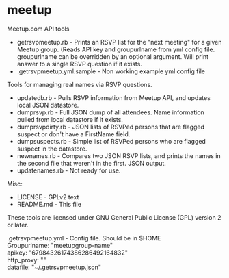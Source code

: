 meetup
======

Meetup.com API tools

+ getrsvpmeetup.rb - Prints an RSVP list for the "next meeting" for a given Meetup group. (Reads API key and groupurlname from yml config file. groupurlname can be overridden by an optional argument. Will print answer to a single RSVP question if it exists.
+ .getrsvpmeetup.yml.sample - Non working example yml config file

Tools for managing real names via RSVP questions.

+ updatedb.rb - Pulls RSVP information from Meetup API, and updates local JSON datastore.
+ dumprsvp.rb - Full JSON dump of all attendees. Name information pulled from local datastore if it exists.
+ dumprsvpdirty.rb - JSON lists of RSVPed persons that are flagged suspect or don't have a FirstName field.
+ dumpsuspects.rb - Simple list of RSVPed persons who are flagged suspect in the datastore.
+ newnames.rb - Compares two JSON RSVP lists, and prints the names in the second file that weren't in the first. JSON output.
+ updatenames.rb - Not ready for use.

Misc:

+ LICENSE - GPLv2 text
+ README.md - This file

These tools are licensed under GNU General Public License (GPL) version 2 or later.

.getrsvpmeetup.yml - Config file. Should be in $HOME  
Groupurlname:  "meetupgroup-name"  
apikey: "67984326174386286492164832"  
http_proxy: ""  
datafile: "~/.getrsvpmeetup.json"  
